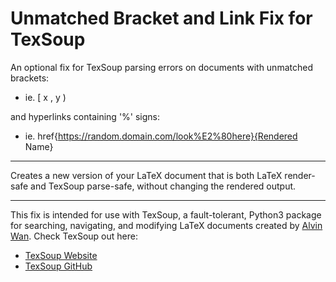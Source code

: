 # Unmatched Bracket and Link Fix for TexSoup

An optional fix for TexSoup parsing errors on documents with unmatched brackets:

- ie. [ x , y ) 

and hyperlinks containing '%' signs: 
- ie. href{https://random.domain.com/look%E2%80here}{Rendered Name}

---
Creates a new version of your LaTeX document that is both LaTeX render-safe and TexSoup parse-safe, without changing the rendered output.

---

This fix is intended for use with TexSoup, a fault-tolerant, Python3 package for searching, navigating, and modifying LaTeX documents created by [Alvin Wan](https://github.com/alvinwan). Check TexSoup out here:

- [TexSoup Website](https://texsoup.alvinwan.com)
- [TexSoup GitHub](https://github.com/alvinwan/TexSoup)

